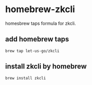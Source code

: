 # homebrew-zkcli

homesbrew taps formula for zkcli.

## add homebrew taps

```
brew tap let-us-go/zkcli
```

## install zkcli by homebrew

```
brew install zkcli
```
